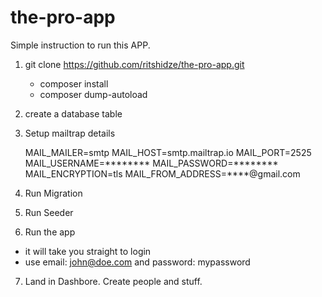# the-pro-app

Simple instruction to run this APP.


1. git clone https://github.com/ritshidze/the-pro-app.git

   - composer install
   - composer dump-autoload

2. create a database table 
3. Setup mailtrap details

    MAIL_MAILER=smtp
    MAIL_HOST=smtp.mailtrap.io
    MAIL_PORT=2525
    MAIL_USERNAME=********
    MAIL_PASSWORD=********
    MAIL_ENCRYPTION=tls
    MAIL_FROM_ADDRESS=****@gmail.com

4. Run Migration
5. Run Seeder
6. Run the app

  - it will take you straight to login
  - use email: john@doe.com and password: mypassword

7. Land in Dashbore. Create people and stuff.  
